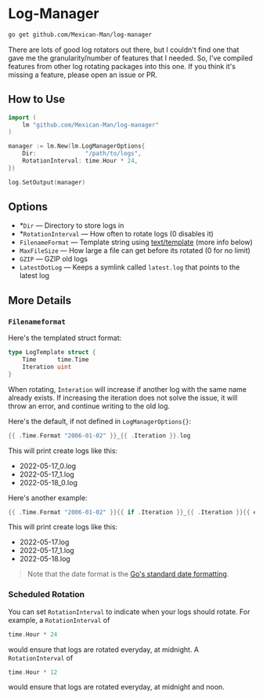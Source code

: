 # Log-Manager
```bash
go get github.com/Mexican-Man/log-manager
```

There are lots of good log rotators out there, but I couldn't find one that gave me the granularity/number of features that I needed. So, I've compiled features from other log rotating packages into this one. If you think it's missing a feature, please open an issue or PR.

## How to Use
```go
import (
    lm "github.com/Mexican-Man/log-manager"
)

manager := lm.New(lm.LogManagerOptions{
    Dir:              "/path/to/logs",
    RotationInterval: time.Hour * 24,
})

log.SetOutput(manager)
```

## Options
- *`Dir` — Directory to store logs in
- *`RotationInterval` — How often to rotate logs (0 disables it)
- `FilenameFormat` — Template string using [text/template](https://pkg.go.dev/text/template) (more info below)
- `MaxFileSize` — How large a file can get before its rotated (0 for no limit)
- `GZIP` — GZIP old logs
- `LatestDotLog` — Keeps a symlink called `latest.log` that points to the latest log

## More Details
### `Filenameformat`
Here's the templated struct format:
```go
type LogTemplate struct {
	Time      time.Time
	Iteration uint
}
```

When rotating, `Interation` will increase if another log with the same name already exists. If increasing the iteration does not solve the issue, it will throw an error, and continue writing to the old log.

Here's the default, if not defined in `LogManagerOptions{}`:
```go
{{ .Time.Format "2006-01-02" }}_{{ .Iteration }}.log
```
This will print create logs like this:
- 2022-05-17_0.log
- 2022-05-17_1.log
- 2022-05-18_0.log

Here's another example:
```go
{{ .Time.Format "2006-01-02" }}{{ if .Iteration }}_{{ .Iteration }}{{ end }}.log
```
This will print create logs like this:
- 2022-05-17.log
- 2022-05-17_1.log
- 2022-05-18.log

> Note that the date format is the [Go's standard date formatting](https://pkg.go.dev/time#Time.Format).

### Scheduled Rotation
You can set `RotationInterval` to indicate when your logs should rotate. For example, a `RotationInterval` of
```go
time.Hour * 24
```
would ensure that logs are rotated everyday, at midnight. A `RotationInterval` of
```go
time.Hour * 12
```
would ensure that logs are rotated everyday, at midnight and noon.